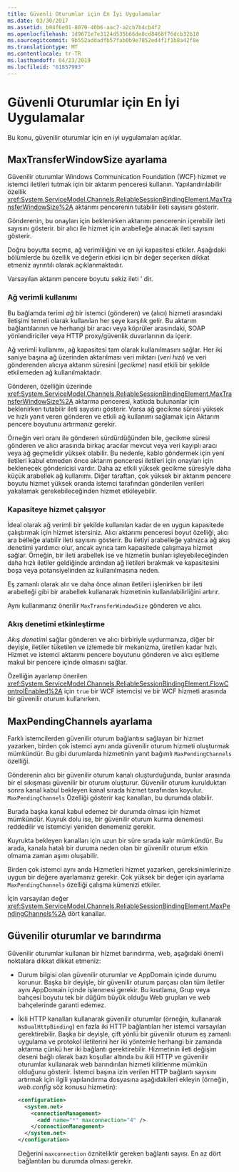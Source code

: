 ```yaml
---
title: Güvenli Oturumlar için En İyi Uygulamalar
ms.date: 03/30/2017
ms.assetid: b94f6e01-8070-40b6-aac7-a2cb7b4cb4f2
ms.openlocfilehash: 1d9671e7e3124d535b66de8cd8468f76dcb32b10
ms.sourcegitcommit: 9b552addadfb57fab0b9e7852ed4f1f1b8a42f8e
ms.translationtype: MT
ms.contentlocale: tr-TR
ms.lasthandoff: 04/23/2019
ms.locfileid: "61857993"
---
```

# <a name="best-practices-for-reliable-sessions"></a>Güvenli Oturumlar için En İyi Uygulamalar

Bu konu, güvenilir oturumlar için en iyi uygulamaları açıklar.

## <a name="setting-maxtransferwindowsize"></a>MaxTransferWindowSize ayarlama

Güvenilir oturumlar Windows Communication Foundation (WCF) hizmet ve istemci iletileri tutmak için bir aktarım penceresi kullanın. Yapılandırılabilir özellik <xref:System.ServiceModel.Channels.ReliableSessionBindingElement.MaxTransferWindowSize%2A> aktarımı pencerenin tutabilir ileti sayısını gösterir.

Gönderenin, bu onayları için beklenirken aktarımı pencerenin içerebilir ileti sayısını gösterir. bir alıcı ile hizmet için arabelleğe alınacak ileti sayısını gösterir.

Doğru boyutta seçme, ağ verimliliğini ve en iyi kapasitesi etkiler. Aşağıdaki bölümlerde bu özellik ve değerin etkisi için bir değer seçerken dikkat etmeniz ayrıntılı olarak açıklanmaktadır.

Varsayılan aktarım pencere boyutu sekiz ileti ' dir.

### <a name="efficient-use-of-the-network"></a>Ağ verimli kullanımı

Bu bağlamda terimi *ağ* bir istemci (gönderen) ve (alıcı) hizmeti arasındaki iletişimi temeli olarak kullanılan her şeye karşılık gelir. Bu aktarım bağlantılarının ve herhangi bir aracı veya köprüler arasındaki, SOAP yönlendiriciler veya HTTP proxy/güvenlik duvarlarının da içerir.

Ağ verimli kullanımı, ağ kapasitesi tam olarak kullanılmasını sağlar. Her iki saniye başına ağ üzerinden aktarılması veri miktarı (*veri hızı*) ve veri gönderenden alıcıya aktarım süresini (*gecikme*) nasıl etkili bir şekilde etkilemeden ağ kullanılmaktadır.

Gönderen, özelliğin üzerinde <xref:System.ServiceModel.Channels.ReliableSessionBindingElement.MaxTransferWindowSize%2A> aktarma penceresi, katkıda bulunanlar için beklenirken tutabilir ileti sayısını gösterir. Varsa ağ gecikme süresi yüksek ve hızlı yanıt veren gönderen ve etkili ağ kullanımı sağlamak için Aktarım pencere boyutunu artırmanız gerekir.

Örneğin veri oranı ile gönderen sürdürdüğünden bile, gecikme süresi gönderen ve alıcı arasında birkaç aracılar mevcut veya veri kayıplı aracı veya ağ geçmelidir yüksek olabilir. Bu nedenle, kablo göndermek için yeni iletileri kabul etmeden önce aktarım penceresi iletileri için onayları için beklenecek göndericisi vardır. Daha az etkili yüksek gecikme süresiyle daha küçük arabellek ağ kullanımı. Diğer taraftan, çok yüksek bir aktarım pencere boyutu hizmet yüksek oranda istemci tarafından gönderilen verileri yakalamak gerekebileceğinden hizmet etkileyebilir.

### <a name="running-the-service-to-capacity"></a>Kapasiteye hizmet çalışıyor

İdeal olarak ağ verimli bir şekilde kullanılan kadar de en uygun kapasitede çalıştırmak için hizmet istersiniz. Alıcı aktarımı penceresi boyut özelliği, alıcı ara belleğe alabilir ileti sayısını gösterir. Bu iletiyi arabelleğe yalnızca ağ akış denetimi yardımcı olur, ancak ayrıca tam kapasitede çalışmaya hizmet sağlar. Örneğin, bir ileti arabellek ise ve hizmetin bunları işleyebileceğinden daha hızlı iletiler geldiğinde ardından ağ iletileri bırakmak ve kapasitesini boşa veya potansiyelinden az kullanılmasına neden.

Eş zamanlı olarak alır ve daha önce alınan iletileri işlenirken bir ileti arabelleği gibi bir arabellek kullanarak hizmetinin kullanılabilirliğini artırır.

Aynı kullanmanız önerilir `MaxTransferWindowSize` gönderen ve alıcı.

### <a name="enabling-flow-control"></a>Akış denetimi etkinleştirme

*Akış denetimi* sağlar gönderen ve alıcı birbiriyle uydurmanıza, diğer bir deyişle, iletiler tüketilen ve izlemede bir mekanizma, üretilen kadar hızlı. Hizmet ve istemci aktarımı pencere boyutunu gönderen ve alıcı eşitleme makul bir pencere içinde olmasını sağlar.

Özelliğin ayarlanıp önerilen <xref:System.ServiceModel.Channels.ReliableSessionBindingElement.FlowControlEnabled%2A> için `true` bir WCF istemcisi ve bir WCF hizmeti arasında bir güvenilir oturum kullanırken.

## <a name="setting-maxpendingchannels"></a>MaxPendingChannels ayarlama

Farklı istemcilerden güvenilir oturum bağlantısı sağlayan bir hizmet yazarken, birden çok istemci aynı anda güvenilir oturum hizmeti oluşturmak mümkündür. Bu gibi durumlarda hizmetinin yanıt bağımlı `MaxPendingChannels` özelliği.

Gönderenin alıcı bir güvenilir oturum kanalı oluşturduğunda, bunlar arasında bir el sıkışması güvenilir bir oturum oluşturur. Güvenilir oturum kurulduktan sonra kanal kabul bekleyen kanal sırada hizmet tarafından koyulur. `MaxPendingChannels` Özelliği gösterir kaç kanalları, bu durumda olabilir.

Burada başka kanal kabul edemez bir durumda olması için hizmet mümkündür. Kuyruk dolu ise, bir güvenilir oturum kurma denemesi reddedilir ve istemciyi yeniden denemeniz gerekir.

Kuyrukta bekleyen kanalları için uzun bir süre sırada kalır mümkündür. Bu arada, kanala hatalı bir duruma neden olan bir güvenilir oturum etkin olmama zaman aşımı oluşabilir.

Birden çok istemci aynı anda Hizmetleri hizmet yazarken, gereksinimlerinize uygun bir değere ayarlamanız gerekir. Çok yüksek bir değer için ayarlama `MaxPendingChannels` özelliği çalışma kümenizi etkiler.

İçin varsayılan değer <xref:System.ServiceModel.Channels.ReliableSessionBindingElement.MaxPendingChannels%2A> dört kanallar.

## <a name="reliable-sessions-and-hosting"></a>Güvenilir oturumlar ve barındırma

Güvenilir oturumlar kullanan bir hizmet barındırma, web, aşağıdaki önemli noktalara dikkat dikkat etmeniz:

- Durum bilgisi olan güvenilir oturumlar ve AppDomain içinde durumu korunur. Başka bir deyişle, bir güvenilir oturum parçası olan tüm iletiler aynı AppDomain içinde işlenmesi gerekir. Bu kısıtlama, Grup veya bahçesi boyutu tek bir düğüm büyük olduğu Web grupları ve web bahçelerinde garanti edemez.

- İkili HTTP kanalları kullanarak güvenilir oturumlar (örneğin, kullanarak `WsDualHttpBinding`) en fazla iki HTTP bağlantıları her istemci varsayılan gerektirebilir. Başka bir deyişle, çift yönlü bir güvenilir oturum eş zamanlı uygulama ve protokol iletilerini her iki yöntemle herhangi bir zamanda aktarma çünkü her iki bağlantı gerektirebilir. Hizmetinin ileti değişim deseni bağlı olarak bazı koşullar altında bu ikili HTTP ve güvenilir oturumlar kullanarak web barındırılan hizmeti kilitlenme mümkün olduğunu gösterir. İstemci başına izin verilen HTTP bağlantı sayısını artırmak için ilgili yapılandırma dosyasına aşağıdakileri ekleyin (örneğin, *web.config* söz konusu hizmetin):

  ```xml
  <configuration>
    <system.net>
      <connectionManagement>
        <add name="*" maxconnection="4" />
      </connectionManagement>
    </system.net>
  </configuration>
  ```

  Değerini `maxconnection` özniteliktir gereken bağlantı sayısı. En az dört bağlantıları bu durumda olması gerekir.
